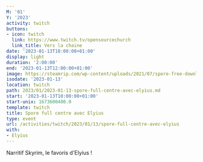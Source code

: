 ```yaml
---
M: '01'
Y: '2023'
activity: twitch
buttons:
- icon: twitch
  link: https://www.twitch.tv/opensourcechurch
  link_title: Vers la chaine
date: '2023-01-13T10:00:00+01:00'
display: light
duration: '2:00:00'
end: '2023-01-13T12:00:00+01:00'
image: https://steamrip.com/wp-content/uploads/2021/07/spore-free-download-preinstalled-steamrip.jpg
isodate: '2023-01-13'
location: twitch
path: 2023/01/2023-01-13-spore-full-centre-avec-elyius.md
start: '2023-01-13T10:00:00+01:00'
start-unix: 1673600400.0
template: twitch
title: Spore full centre avec Elyius
type: event
url: /activities/twitch/2023/01/13/spore-full-centre-avec-elyius
with:
- Elyius
---
```

Narritif Skyrim, le favoris d'Elyius !